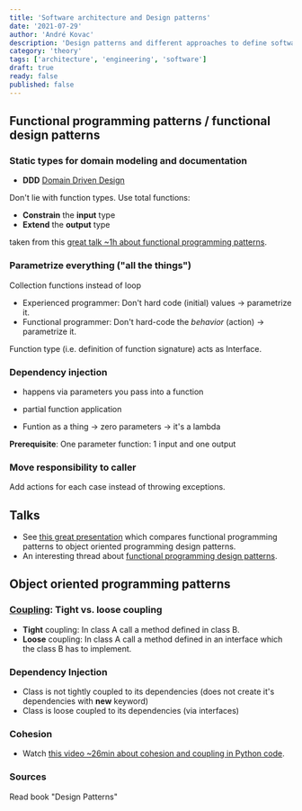 ```yaml
---
title: 'Software architecture and Design patterns'
date: '2021-07-29'
author: 'André Kovac'
description: 'Design patterns and different approaches to define software architecture'
category: 'theory'
tags: ['architecture', 'engineering', 'software']
draft: true
ready: false
published: false
---
```


## Functional programming patterns / functional design patterns

### Static types for domain modeling and documentation

- **DDD** [Domain Driven Design](https://fsharpforfunandprofit.com/ddd/)

Don't lie with function types. Use total functions:

- **Constrain** the **input** type
- **Extend** the **output** type

taken from this [great talk ~1h about functional programming patterns](https://www.youtube.com/watch?v=srQt1NAHYC0).

### Parametrize everything ("all the things")

Collection functions instead of loop

- Experienced programmer: Don't hard code (initial) values -> parametrize it.
- Functional programmer: Don't hard-code the *behavior* (action) -> parametrize it.

Function type (i.e. definition of function signature) acts as Interface.


### Dependency injection

- happens via parameters you pass into a function
- partial function application

- Funtion as a thing -> zero parameters -> it's a lambda

**Prerequisite**: One parameter function: 1 input and one output

### Move responsibility to caller

Add actions for each case instead of throwing exceptions.

## Talks

- See [this great presentation](http://ps.informatik.uni-tuebingen.de/teaching/ws16/sdpt/functionalpatterns.pdf) which compares functional programming patterns to object oriented programming design patterns.
- An interesting thread about [functional programming design patterns](https://softwareengineering.stackexchange.com/questions/89273/where-are-all-the-functional-programming-design-patterns).

## Object oriented programming patterns

### [Coupling](https://en.wikipedia.org/wiki/Coupling_(computer_programming)): Tight vs. loose coupling

- **Tight** coupling: In class A call a method defined in class B.
- **Loose** coupling: In class A call a method defined in an interface which the class B has to implement.

### Dependency Injection

- Class is not tightly coupled to its dependencies (does not create it's dependencies with **new** keyword)
- Class is loose coupled to its dependencies (via interfaces)

### Cohesion

- Watch [this video ~26min about cohesion and coupling in Python code](https://www.youtube.com/watch?v=eiDyK_ofPPM).

### Sources

Read book "Design Patterns"
